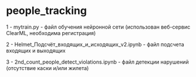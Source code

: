 # people_tracking

1 - mytrain.py - файл обучения нейронной сети (использован веб-сервис ClearML, необходима регистрация)

2 - Helmet_Подсчёт_входящих_и_исходящих_v2.ipynb - файл подсчета входящих и выходящих

3 - 2nd_count_people_detect_violations.ipynb - файл детекции нарушений (отсутствие каски и/или жилета)
